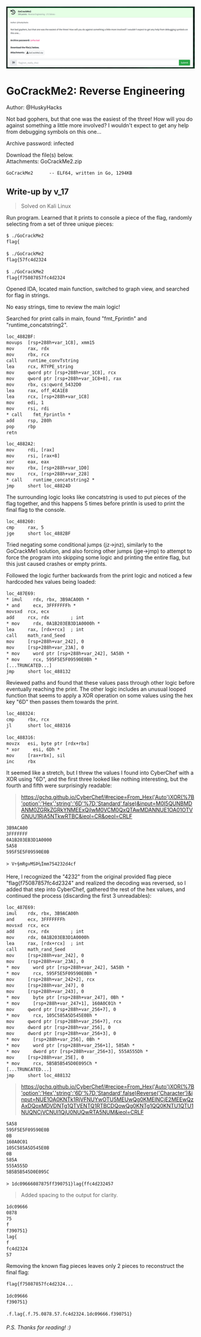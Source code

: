 ![gocrackme2-ss1.png](gocrackme2-ss1.png)

# GoCrackMe2: Reverse Engineering

Author: @HuskyHacks

Not bad gophers, but that one was the easiest of the three! How will you do against something a little more involved? I wouldn't expect to get any help from debugging symbols on this one...

Archive password: infected

Download the file(s) below.  
Attachments: GoCrackMe2.zip  

```
GoCrackMe2      -- ELF64, written in Go, 1294KB  
```

## Write-up by v_17  
> Solved on Kali Linux  

Run program. Learned that it prints to console a piece of the flag, randomly selecting from a set of three unique pieces:  

```
$ ./GoCrackMe2  
flag{  

$ ./GoCrackMe2  
flag{57fc4d2324  

$ ./GoCrackMe2  
flag{f75087857fc4d2324  
```

Opened IDA, located main function, switched to graph view, and searched for flag in strings.  

No easy strings, time to review the main logic!  

Searched for print calls in main, found "fmt_Fprintln" and "runtime_concatstring2".  

```
loc_4882BF:
movups  [rsp+288h+var_1C8], xmm15
mov     rax, rdx
mov     rbx, rcx
call    runtime_convTstring
lea     rcx, RTYPE_string
mov     qword ptr [rsp+288h+var_1C8], rcx
mov     qword ptr [rsp+288h+var_1C8+8], rax
mov     rbx, cs:qword_5432D0
lea     rax, off_4CA1E8
lea     rcx, [rsp+288h+var_1C8]
mov     edi, 1
mov     rsi, rdi
* call    fmt_Fprintln *
add     rsp, 280h
pop     rbp
retn
```

```
loc_4882A2:
mov     rdi, [rax]
mov     rsi, [rax+8]
xor     eax, eax
mov     rbx, [rsp+288h+var_1D0]
mov     rcx, [rsp+288h+var_228]
* call    runtime_concatstring2 *
jmp     short loc_48824D
```

The surrounding logic looks like concatstring is used to put pieces of the flag together, and this happens 5 times before println is used to print the final flag to the console.

```
loc_488260:
cmp     rax, 5
jge     short loc_4882BF
```

Tried negating some conditional jumps (jz->jnz), similarly to the GoCrackMe1 solution, and also forcing other jumps (jge->jmp) to attempt to force the program into skipping some logic and printing the entire flag, but this just caused crashes or empty prints.  

Followed the logic further backwards from the print logic and noticed a few hardcoded hex values being loaded:  

```
loc_487E69:
* imul    rdx, rbx, 3B9ACA00h *
* and     ecx, 3FFFFFFFh *
movsxd  rcx, ecx
add     rcx, rdx        ; int
* mov     rdx, 0A1B203EB3D1A0000h *
lea     rax, [rdx+rcx]  ; int
call    math_rand_Seed
mov     [rsp+288h+var_242], 0
mov     [rsp+288h+var_23A], 0
* mov     word ptr [rsp+288h+var_242], 5A58h *
* mov     rcx, 595F5E5F09590E0Bh *
[...TRUNCATED...]
jmp     short loc_488132
```

Reviewed paths and found that these values pass through other logic before eventually reaching the print. The other logic includes an unusual looped function that seems to apply a XOR operation on some values using the hex key "6D" then passes them towards the print.  

```
loc_488324:
cmp     rbx, rcx
jl      short loc_488316

loc_488316:
movzx   esi, byte ptr [rdx+rbx]
* xor     esi, 6Dh *
mov     [rax+rbx], sil
inc     rbx
```

It seemed like a stretch, but I threw the values I found into CyberChef with a XOR using "6D", and the first three looked like nothing interesting, but the fourth and fifth were surprisingly readable:  

> https://gchq.github.io/CyberChef/#recipe=From_Hex('Auto')XOR(%7B'option':'Hex','string':'6D'%7D,'Standard',false)&input=M0I5QUNBMDANM0ZGRkZGRkYNMEExQjIwM0VCM0QxQTAwMDANNUE1OA01OTVGNUU1RjA5NTkwRTBC&ieol=CR&oeol=CRLF

```
3B9ACA00
3FFFFFFF
0A1B203EB3D1A0000
5A58
595F5E5F09590E0B

> V÷§mRgvMSÞ¼Ímm754232d4cf
```

Here, I recognized the "4232" from the original provided flag piece "flag{f75087857fc4d2324" and realized the decoding was reversed, so I added that step into CyberChef, gathered the rest of the hex values, and continued the process (discarding the first 3 unreadables):  

```
loc_487E69:
imul    rdx, rbx, 3B9ACA00h
and     ecx, 3FFFFFFFh
movsxd  rcx, ecx
add     rcx, rdx        ; int
mov     rdx, 0A1B203EB3D1A0000h
lea     rax, [rdx+rcx]  ; int
call    math_rand_Seed
mov     [rsp+288h+var_242], 0
mov     [rsp+288h+var_23A], 0
* mov     word ptr [rsp+288h+var_242], 5A58h *
* mov     rcx, 595F5E5F09590E0Bh *
mov     [rsp+288h+var_242+2], rcx
mov     [rsp+288h+var_247], 0
mov     [rsp+288h+var_243], 0
* mov     byte ptr [rsp+288h+var_247], 0Bh *
* mov     [rsp+288h+var_247+1], 160A0C01h *
mov     qword ptr [rsp+288h+var_256+7], 0
* mov     rcx, 105C585A5D545E0Bh *
mov     qword ptr [rsp+288h+var_256+7], rcx
mov     dword ptr [rsp+288h+var_256], 0
mov     dword ptr [rsp+288h+var_256+3], 0
* mov     [rsp+288h+var_256], 0Bh *
* mov     word ptr [rsp+288h+var_256+1], 585Ah *
* mov     dword ptr [rsp+288h+var_256+3], 555A555Dh *
mov     [rsp+288h+var_25E], 0
* mov     rcx, 5B5B5B545D0E095Ch *
[...TRUNCATED...]
jmp     short loc_488132
```

> https://gchq.github.io/CyberChef/#recipe=From_Hex('Auto')XOR(%7B'option':'Hex','string':'6D'%7D,'Standard',false)Reverse('Character')&input=NUE1OA0KNTk1RjVFNUYwOTU5MEUwQg0KMEINCjE2MEEwQzAxDQoxMDVDNTg1QTVENTQ1RTBCDQowQg0KNTg1QQ0KNTU1QTU1NUQNCjVCNUI1QjU0NUQwRTA5NUM&ieol=CRLF

```
5A58
595F5E5F09590E0B
0B
160A0C01
105C585A5D545E0B
0B
585A
555A555D
5B5B5B545D0E095C
	
> 1dc09666087875ff390751}lag{ffc4d232457
```

> Added spacing to the output for clarity.  

```
1dc09666
0878
75
f
f390751}
lag{
f
fc4d2324
57
```

Removing the known flag pieces leaves only 2 pieces to reconstruct the final flag:  

```
flag{f75087857fc4d2324...

1dc09666
f390751}

.f.lag{.f.75.0878.57.fc4d2324.1dc09666.f390751}
```

###### P.S. Thanks for reading! :)
